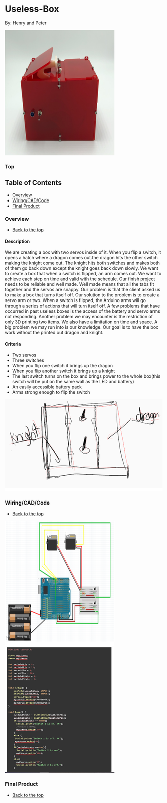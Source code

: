 # Useless-Box
By: Henry and Peter


<img src="https://github.com/hcoyle91/Useless-Box/blob/f1e60edd6af50c9cf486a5dc69afc8b13c828a2d/final.png" alt="" data-canonical-src="https://gyazo.com/eb5c5741b6a9a16c692170a41a49c858.png" width="350" height="400" />  

### Top

## Table of Contents

* [Overview](#Overview)
* [Wiring/CAD/Code](#Wiring/CAD)
* [Final Product](#Final_Product)





### Overview
* [Back to the top](#Top)

#### Description
	
We are creating a box with two servos inside of it. When you flip a switch, it opens a hatch where a dragon comes out.the dragon hits the other switch making the knight come out. The knight hits both switches and makes both of them go back down except the knight goes back down slowly.
We want to create a box that when a switch is flipped, an arm comes out. We want to achieve each step on time and valid with the schedule. Our finish project needs to be reliable and well made. Well made means that all the tabs fit together and the servos are snappy.
Our problem is that the client asked us to make a box that turns itself off. Our solution to the problem is to create a servo arm or two. When a switch is flipped, the Arduino arms will go through a series of actions that will turn itself off.
A few problems that have occurred in past useless boxes is the access of the battery and servo arms not responding. Another problem we may encounter is the restriction of only 3D printing two items. We also have a limitation on time and space. A big problem we may run into is our knowledge. Our goal is to have the box work without the printed out dragon and knight.

#### Criteria
* Two servos
* Three switches
* When you flip one switch it brings up the dragon
* When you flip another switch it brings up a knight
* The last switch turns on the box and brings power to the whole box(this switch will be put on the same wall as the LED and battery)
* An easily accessible battery pack
* Arms strong enough to flip the switch

![Initial Design](https://github.com/hcoyle91/Useless-Box/blob/f1e60edd6af50c9cf486a5dc69afc8b13c828a2d/design.png)


### Wiring/CAD/Code
* [Back to the top](#Top)


<img src="https://github.com/hcoyle91/Useless-Box/blob/main/wiring.png" alt="" data-canonical-src="https://gyazo.com/eb5c5741b6a9a16c692170a41a49c858.png" width="350" height="400" />  <img src="https://github.com/hcoyle91/Useless-Box/blob/main/code.png" alt="" data-canonical-src="https://gyazo.com/eb5c5741b6a9a16c692170a41a49c858.png" width="350" height="400" />  


### Final Product
* [Back to the top](#Top)
